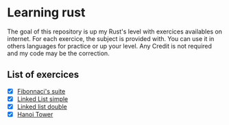 # Learning rust

The goal of this repository is up my Rust's level with exercices availables on internet.
For each exercice, the subject is provided with.
You can use it in others languages for practice or up your level. Any Credit is not required and my code may be the correction.

## List of exercices

- [x] [Fibonnaci's suite](https://github.com/zuygui/learning_rust/tree/LEVEL-1-Fibonacci-suite)
- [x] [Linked List simple](https://github.com/zuygui/learning_rust/tree/LEVEL-2-Linked-list-simple)
- [x] [Linked list double](https://github.com/zuygui/learning_rust/tree/LEVEL-3-Linked-list-double)
- [x] [Hanoi Tower](https://github.com/zuygui/learning_rust/tree/LEVEL-4-hanoi-tower)
